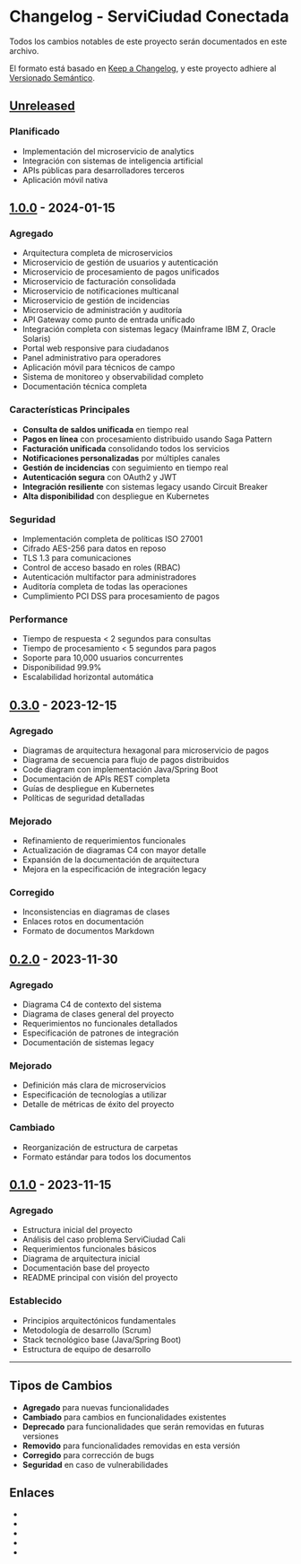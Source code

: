 # Changelog - ServiCiudad Conectada

Todos los cambios notables de este proyecto serán documentados en este archivo.

El formato está basado en [Keep a Changelog](https://keepachangelog.com/en/1.0.0/),
y este proyecto adhiere al [Versionado Semántico](https://semver.org/spec/v2.0.0.html).

## [Unreleased]

### Planificado
- Implementación del microservicio de analytics
- Integración con sistemas de inteligencia artificial
- APIs públicas para desarrolladores terceros
- Aplicación móvil nativa

## [1.0.0] - 2024-01-15

### Agregado
- Arquitectura completa de microservicios
- Microservicio de gestión de usuarios y autenticación
- Microservicio de procesamiento de pagos unificados
- Microservicio de facturación consolidada
- Microservicio de notificaciones multicanal
- Microservicio de gestión de incidencias
- Microservicio de administración y auditoría
- API Gateway como punto de entrada unificado
- Integración completa con sistemas legacy (Mainframe IBM Z, Oracle Solaris)
- Portal web responsive para ciudadanos
- Panel administrativo para operadores
- Aplicación móvil para técnicos de campo
- Sistema de monitoreo y observabilidad completo
- Documentación técnica completa

### Características Principales
- **Consulta de saldos unificada** en tiempo real
- **Pagos en línea** con procesamiento distribuido usando Saga Pattern
- **Facturación unificada** consolidando todos los servicios
- **Notificaciones personalizadas** por múltiples canales
- **Gestión de incidencias** con seguimiento en tiempo real
- **Autenticación segura** con OAuth2 y JWT
- **Integración resiliente** con sistemas legacy usando Circuit Breaker
- **Alta disponibilidad** con despliegue en Kubernetes

### Seguridad
- Implementación completa de políticas ISO 27001
- Cifrado AES-256 para datos en reposo
- TLS 1.3 para comunicaciones
- Control de acceso basado en roles (RBAC)
- Autenticación multifactor para administradores
- Auditoría completa de todas las operaciones
- Cumplimiento PCI DSS para procesamiento de pagos

### Performance
- Tiempo de respuesta < 2 segundos para consultas
- Tiempo de procesamiento < 5 segundos para pagos
- Soporte para 10,000 usuarios concurrentes
- Disponibilidad 99.9%
- Escalabilidad horizontal automática

## [0.3.0] - 2023-12-15

### Agregado
- Diagramas de arquitectura hexagonal para microservicio de pagos
- Diagrama de secuencia para flujo de pagos distribuidos
- Code diagram con implementación Java/Spring Boot
- Documentación de APIs REST completa
- Guías de despliegue en Kubernetes
- Políticas de seguridad detalladas

### Mejorado
- Refinamiento de requerimientos funcionales
- Actualización de diagramas C4 con mayor detalle
- Expansión de la documentación de arquitectura
- Mejora en la especificación de integración legacy

### Corregido
- Inconsistencias en diagramas de clases
- Enlaces rotos en documentación
- Formato de documentos Markdown

## [0.2.0] - 2023-11-30

### Agregado
- Diagrama C4 de contexto del sistema
- Diagrama de clases general del proyecto
- Requerimientos no funcionales detallados
- Especificación de patrones de integración
- Documentación de sistemas legacy

### Mejorado
- Definición más clara de microservicios
- Especificación de tecnologías a utilizar
- Detalle de métricas de éxito del proyecto

### Cambiado
- Reorganización de estructura de carpetas
- Formato estándar para todos los documentos

## [0.1.0] - 2023-11-15

### Agregado
- Estructura inicial del proyecto
- Análisis del caso problema ServiCiudad Cali
- Requerimientos funcionales básicos
- Diagrama de arquitectura inicial
- Documentación base del proyecto
- README principal con visión del proyecto

### Establecido
- Principios arquitectónicos fundamentales
- Metodología de desarrollo (Scrum)
- Stack tecnológico base (Java/Spring Boot)
- Estructura de equipo de desarrollo

---

## Tipos de Cambios

- **Agregado** para nuevas funcionalidades
- **Cambiado** para cambios en funcionalidades existentes
- **Deprecado** para funcionalidades que serán removidas en futuras versiones
- **Removido** para funcionalidades removidas en esta versión
- **Corregido** para corrección de bugs
- **Seguridad** en caso de vulnerabilidades

## Enlaces

- [Unreleased]: https://github.com/LeonarDPeace/Ingenieria-Software-2/compare/v1.0.0...HEAD
- [1.0.0]: https://github.com/LeonarDPeace/Ingenieria-Software-2/compare/v0.3.0...v1.0.0
- [0.3.0]: https://github.com/LeonarDPeace/Ingenieria-Software-2/compare/v0.2.0...v0.3.0
- [0.2.0]: https://github.com/LeonarDPeace/Ingenieria-Software-2/compare/v0.1.0...v0.2.0
- [0.1.0]: https://github.com/LeonarDPeace/Ingenieria-Software-2/releases/tag/v0.1.0
